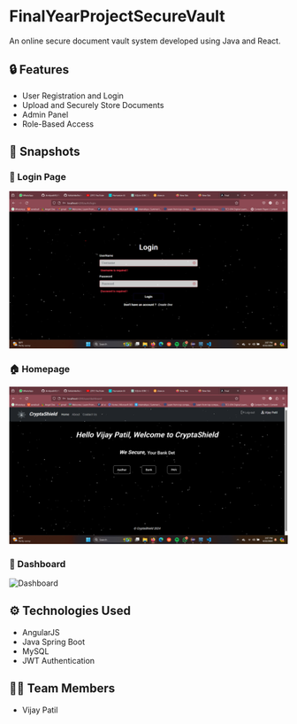 # FinalYearProjectSecureVault

An online secure document vault system developed using Java and React.

## 🔒 Features
- User Registration and Login
- Upload and Securely Store Documents
- Admin Panel
- Role-Based Access

## 📸 Snapshots

### 🔐 Login Page
![Login](screenshots/login.png)

### 🏠 Homepage
![Homepage](screenshots/homepage.png)

### 📁 Dashboard
![Dashboard](screenshots/dashboard.png)

## ⚙️ Technologies Used
- AngularJS
- Java Spring Boot
- MySQL
- JWT Authentication

## 🧑‍💻 Team Members
- Vijay Patil

